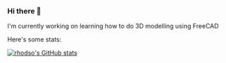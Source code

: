 ### Hi there 👋
I'm currently working on learning how to do 3D modelling using FreeCAD

Here's some stats:

[![rhodso's GitHub stats](https://github-readme-stats.vercel.app/api?username=rhodso)](https://github.com/anuraghazra/github-readme-stats&count_private=true&theme=dark&show_icons=true)

<!--
**rhodso/rhodso** is a ✨ _special_ ✨ repository because its `README.md` (this file) appears on your GitHub profile.

Here are some ideas to get you started:

- 🔭 I’m currently working on ...
- 🌱 I’m currently learning ...
- 👯 I’m looking to collaborate on ...
- 🤔 I’m looking for help with ...
- 💬 Ask me about ...
- 📫 How to reach me: ...
- 😄 Pronouns: ...
- ⚡ Fun fact: ...
-->


